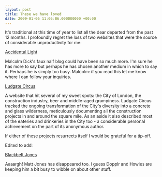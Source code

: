 ```yaml
---
layout: post
title: These we have loved
date: 2009-01-05 11:05:06.000000000 +00:00
---
```

It's traditional at this time of year to list all the dear departed from the past 12 months. I profoundly regret the loss of two websites that were the source of considerable unproductivity for me:

<a href="https://www.accidentallight.com" target="_blank">Accidental Light</a>

Malcolm Dick's faux naif blog could have been so much more. I'm sure he has more to say but perhaps he has chosen another medium in which to say it. Perhaps he is simply too busy. Malcolm: if you read this let me know where I can follow your inquiries.

<a href="https://www.ludgatecircus.com" target="_blank">Ludgate Circus</a>

A website that hit several of my sweet spots: the City of London, the construction industry, beer and middle-aged grumpiness. Ludgate Circus tracked the ongoing transformation of the City's diversity into a concrete and glass wilderness, meticulously documenting all the construction projects in and around the square mile. As an aside it also described most of the eateries and drinkeries in the City too - a considerable personal achievement on the part of its anonymous author.

If either of these projects resurrects itself I would be grateful for a tip-off.

Edited to add:

<a href="https://blackbeltjones.com/">Blackbelt Jones</a>

Aaaargh! Matt Jones has disappeared too. I guess Dopplr and Howies are keeping him a bit busy to wibble on about other stuff.
